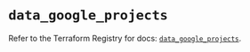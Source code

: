 # `data_google_projects`

Refer to the Terraform Registry for docs: [`data_google_projects`](https://registry.terraform.io/providers/hashicorp/google-beta/6.26.0/docs/data-sources/google_projects).
